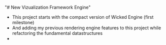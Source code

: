 "# New Vizualization Framework Engine"
- This project starts with the compact version of Wicked Engine (first milestone)
- And adding my previous rendering engine features to this project while refactoring the fundamental datastructures
-  

